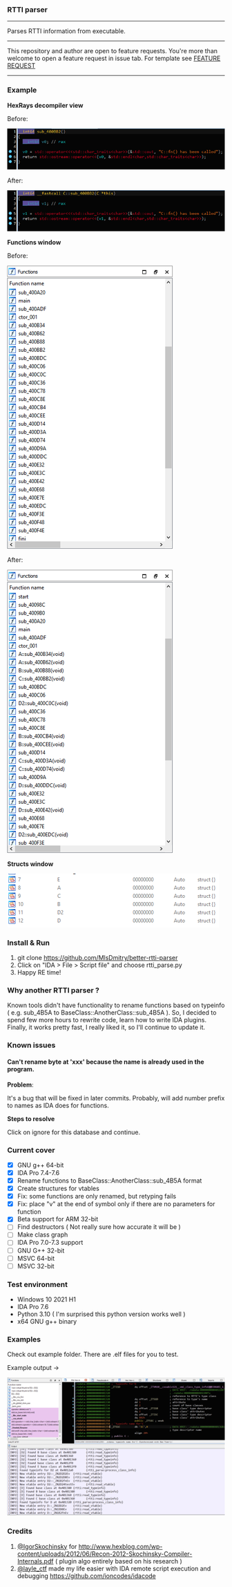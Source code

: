 ### RTTI parser
---

Parses RTTI information from executable.

---

This repository and author are open to feature requests. You're more than welcome to open a feature request in issue tab. For template see [FEATURE REQUEST](./FEATURE_REQUEST.md)

---

### Example

**HexRays decompiler view**

Before:

![decompiler view before](git_resources/decompiler_before.png)

After:

![decompiler view after](git_resources/decompiler_after.png)

**Functions window**

Before:

![functions window before](git_resources/function_window_before.png)

After:

![functions window after](git_resources/function_window_after.png)

**Structs window**

![structs windows](git_resources/structs_window_after.png)

### Install & Run

1. git clone https://github.com/MlsDmitry/better-rtti-parser
2. Click on "IDA > File > Script file" and choose rtti_parse.py
3. Happy RE time!

### Why another RTTI parser ?

Known tools didn't have functionality to rename functions based on typeinfo ( e.g. sub_4B5A to BaseClass::AnotherClass::sub_4B5A ). So, I decided to spend few more hours to rewrite code, learn how to write IDA plugins. Finally, it works pretty fast, I really liked it, so I'll continue to update it.


### Known issues

#### Can't rename byte at 'xxx' because the name is already used in the program.

**Problem**:

It's a bug that will be fixed in later commits. Probably, will add number prefix to names as IDA does for functions.

**Steps to resolve**

Click on ignore for this database and continue. 

### Current cover 

- [x] GNU g++ 64-bit 
- [x] IDA Pro 7.4-7.6
- [x] Rename functions to BaseClass::AnotherClass::sub_4B5A format
- [x] Create structures for vtables
- [x] Fix: some functions are only renamed, but retyping fails
- [x] Fix: place "v" at the end of symbol only if there are no parameters for function
- [x] Beta support for ARM 32-bit
- [ ] Find destructors ( Not really sure how accurate it will be )
- [ ] Make class graph
- [ ] IDA Pro 7.0-7.3 support
- [ ] GNU G++ 32-bit
- [ ] MSVC 64-bit
- [ ] MSVC 32-bit

### Test environment

- Windows 10 2021 H1
- IDA Pro 7.6
- Python 3.10 ( I'm surprised this python version works well )
- x64 GNU g++ binary

### Examples

Check out example folder. There are .elf files for you to test.

Example output ->

![an image should be here](git_resources/sample_output.png)

### Credits

1. [@IgorSkochinsky](https://twitter.com/igorskochinsky) for http://www.hexblog.com/wp-content/uploads/2012/06/Recon-2012-Skochinsky-Compiler-Internals.pdf ( plugin algo entirely based on his research )
2. [@layle_ctf](https://twitter.com/layle_ctf) made my life easier with IDA remote script execution and debugging https://github.com/ioncodes/idacode
